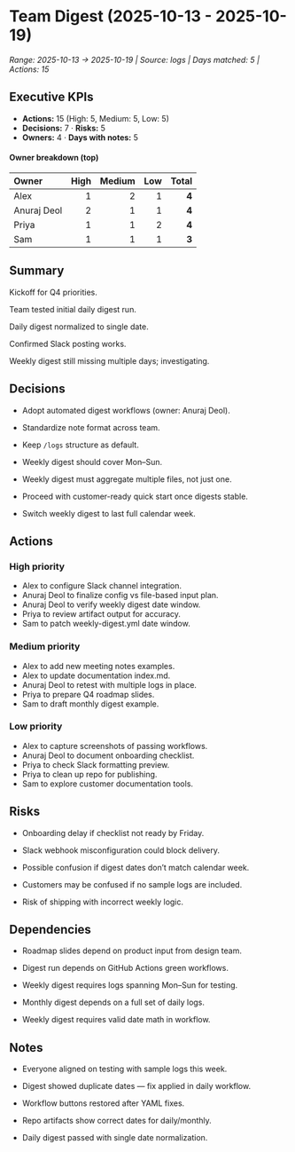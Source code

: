 # Team Digest (2025-10-13 - 2025-10-19)

_Range: 2025-10-13 → 2025-10-19 | Source: logs | Days matched: 5 | Actions: 15_

## Executive KPIs
- **Actions:** 15 (High: 5, Medium: 5, Low: 5)
- **Decisions:** 7   ·   **Risks:** 5
- **Owners:** 4   ·   **Days with notes:** 5

#### Owner breakdown (top)
| Owner | High | Medium | Low | Total |
|:------|----:|------:|---:|-----:|
| Alex | 1 | 2 | 1 | **4** |
| Anuraj Deol | 2 | 1 | 1 | **4** |
| Priya | 1 | 1 | 2 | **4** |
| Sam | 1 | 1 | 1 | **3** |

## Summary
Kickoff for Q4 priorities.

Team tested initial daily digest run.

Daily digest normalized to single date.

Confirmed Slack posting works.

Weekly digest still missing multiple days; investigating.

## Decisions
- Adopt automated digest workflows (owner: Anuraj Deol).

- Standardize note format across team.

- Keep `/logs` structure as default.

- Weekly digest should cover Mon–Sun.

- Weekly digest must aggregate multiple files, not just one.

- Proceed with customer-ready quick start once digests stable.

- Switch weekly digest to last full calendar week.

## Actions
### High priority
- Alex to configure Slack channel integration.
- Anuraj Deol to finalize config vs file-based input plan.
- Anuraj Deol to verify weekly digest date window.
- Priya to review artifact output for accuracy.
- Sam to patch weekly-digest.yml date window.

### Medium priority
- Alex to add new meeting notes examples.
- Alex to update documentation index.md.
- Anuraj Deol to retest with multiple logs in place.
- Priya to prepare Q4 roadmap slides.
- Sam to draft monthly digest example.

### Low priority
- Alex to capture screenshots of passing workflows.
- Anuraj Deol to document onboarding checklist.
- Priya to check Slack formatting preview.
- Priya to clean up repo for publishing.
- Sam to explore customer documentation tools.

## Risks
- Onboarding delay if checklist not ready by Friday.

- Slack webhook misconfiguration could block delivery.

- Possible confusion if digest dates don’t match calendar week.

- Customers may be confused if no sample logs are included.

- Risk of shipping with incorrect weekly logic.

## Dependencies
- Roadmap slides depend on product input from design team.

- Digest run depends on GitHub Actions green workflows.

- Weekly digest requires logs spanning Mon–Sun for testing.

- Monthly digest depends on a full set of daily logs.

- Weekly digest requires valid date math in workflow.

## Notes
- Everyone aligned on testing with sample logs this week.

- Digest showed duplicate dates — fix applied in daily workflow.

- Workflow buttons restored after YAML fixes.

- Repo artifacts show correct dates for daily/monthly.

- Daily digest passed with single date normalization.
